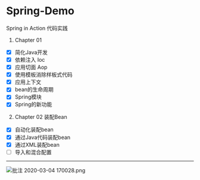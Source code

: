# Spring-Demo
Spring in Action 代码实践

1. Chapter 01

- [x] 简化Java开发
- [x] 依赖注入 Ioc
- [x] 应用切面 Aop
- [x] 使用模板消除样板式代码
- [x] 应用上下文
- [x] bean的生命周期
- [x] Spring模块
- [x] Spring的新功能

2. Chapter 02 装配Bean
- [x] 自动化装配bean
- [x] 通过Java代码装配bean
- [x] 通过XML装配bean
- [ ] 导入和混合配置

---

![批注 2020-03-04 170028.png](https://i.loli.net/2020/03/04/atpRZqm3MYBwHGe.png)